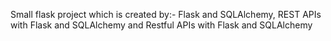 Small flask project which is created by:-
Flask and SQLAlchemy,
REST APIs with Flask and SQLAlchemy
and Restful APIs with Flask and SQLAlchemy 
